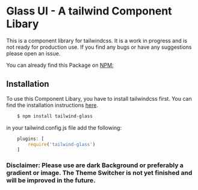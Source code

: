 # Glass UI - A tailwind Component Libary

This is a component library for tailwindcss. It is a work in progress and is not ready for production use. If you find any bugs or have any suggestions please open an issue.

You can already find this Package on [NPM:](https://www.npmjs.com/package/tailwind-glass)

## Installation

To use this Component Libary, you have to install tailwindcss first. You can find the installation instructions [here](https://tailwindcss.com/docs/installation).

```bash
    $ npm install tailwind-glass
```

in your tailwind.config.js file add the following:
```js
    plugins: [
        require('tailwind-glass')
    ]
```

### Disclaimer: Please use are dark Background or preferably a gradient or image. The Theme Switcher is not yet finished and will be improved in the future.